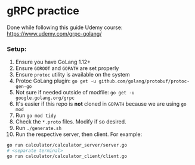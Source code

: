 # gRPC practice

Done while following this guide Udemy course: https://www.udemy.com/grpc-golang/

### Setup:
1. Ensure you have GoLang 1.12+
1. Ensure `GOROOT` and `GOPATH` are set properly
1. Ensure `protoc` utility is available on the system
1. Protoc GoLang plugin: `go get -u github.com/golang/protobuf/protoc-gen-go`
1. Not sure if needed outside of modfile: `go get -u google.golang.org/grpc`
1. It's easier if this repo is **not** cloned in `GOPATH` because we are using `go mod`
1. Run `go mod tidy`
1. Check the `*.proto` files. Modify if so desired.
1. Run `./generate.sh`
1. Run the respective server, then client. For example: 
```bash
go run calculator/calculator_server/server.go
# <separate terminal>
go run calculator/calculator_client/client.go
```
